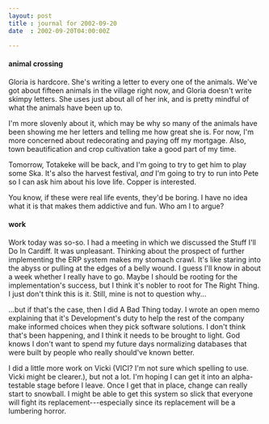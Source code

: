 ```yaml
---
layout: post
title : journal for 2002-09-20
date  : 2002-09-20T04:00:00Z

---
```

<h4>animal crossing</h4>Gloria is hardcore.  She's writing a letter to every one of the animals.  We've got about fifteen animals in the village right now, and Gloria doesn't write skimpy letters.  She uses just about all of her ink, and is pretty mindful of what the animals have been up to. 

I'm more slovenly about it, which may be why so many of the animals have been showing me her letters and telling me how great she is.  For now, I'm more concerned about redecorating and paying off my mortgage.  Also, town beautification and crop cultivation take a good part of my time.

Tomorrow, Totakeke will be back, and I'm going to try to get him to play some Ska.  It's also the harvest festival, <em>and</em> I'm going to try to run into Pete so I can ask him about his love life.  Copper is interested.

You know, if these were real life events, they'd be boring.  I have no idea what it is that makes them addictive and fun.  Who am I to argue?<h4>work</h4>Work today was so-so.  I had a meeting in which we discussed the Stuff I'll Do In Cardiff.  It was unpleasant.  Thinking about the prospect of further implementing the ERP system makes my stomach crawl.  It's like staring into the abyss or pulling at the edges of a belly wound.  I guess I'll know in about a week whether I really have to go.  Maybe I should be rooting for the implementation's success, but I think it's nobler to root for The Right Thing. I just don't think this is it.  Still, mine is not to question why...

...but if that's the case, then I did A Bad Thing today.  I wrote an open memo explaining that it's Development's duty to help the rest of the company make informed choices when they pick software solutions.  I don't think that's been happening, and I think it needs to be brought to light.  God knows I don't want to spend my future days normalizing databases that were built by people who really should've known better.

I did a little more work on Vicki (VICI?  I'm not sure which spelling to use. Vicki might be clearer.), but not a lot.  I'm hoping I can get it into an alpha-testable stage before I leave.  Once I get that in place, change can really start to snowball.  I might be able to get this system so slick that everyone will fight its replacement---especially since its replacement will be a lumbering horror.


